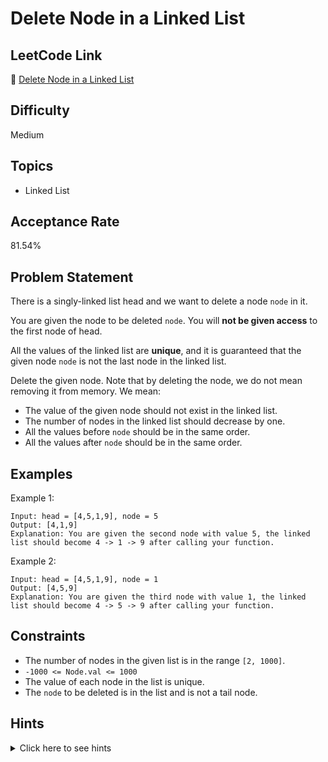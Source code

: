# Delete Node in a Linked List

## LeetCode Link
🔗 [Delete Node in a Linked List](https://leetcode.com/problems/delete-node-in-a-linked-list)

## Difficulty
Medium

## Topics
- Linked List

## Acceptance Rate
81.54%

## Problem Statement
There is a singly-linked list head and we want to delete a node `node` in it.

You are given the node to be deleted `node`. You will **not be given access** to the first node of head.

All the values of the linked list are **unique**, and it is guaranteed that the given node `node` is not the last node in the linked list.

Delete the given node. Note that by deleting the node, we do not mean removing it from memory. We mean:
- The value of the given node should not exist in the linked list.
- The number of nodes in the linked list should decrease by one.
- All the values before `node` should be in the same order.
- All the values after `node` should be in the same order.

## Examples
Example 1:
```
Input: head = [4,5,1,9], node = 5
Output: [4,1,9]
Explanation: You are given the second node with value 5, the linked list should become 4 -> 1 -> 9 after calling your function.
```

Example 2:
```
Input: head = [4,5,1,9], node = 1
Output: [4,5,9]
Explanation: You are given the third node with value 1, the linked list should become 4 -> 5 -> 9 after calling your function.
```

## Constraints
- The number of nodes in the given list is in the range `[2, 1000]`.
- `-1000 <= Node.val <= 1000`
- The value of each node in the list is unique.
- The `node` to be deleted is in the list and is not a tail node.

## Hints
<details>
<summary>Click here to see hints</summary>

1. You can't access the head node, so you can't traverse from the beginning.
2. You only have access to the node to be deleted.
3. Think about copying values instead of actually deleting nodes.
4. Can you make the current node look like its next node?

</details>
